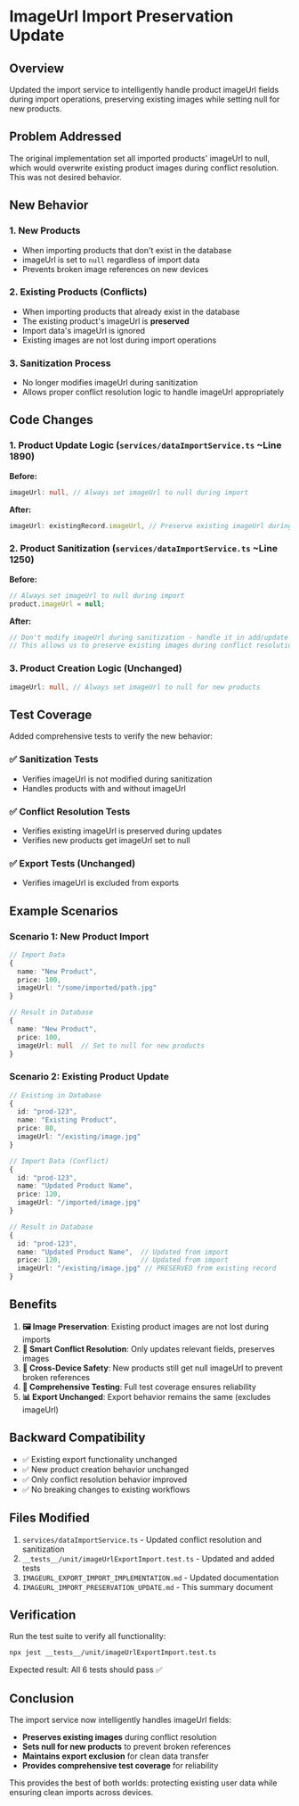 # ImageUrl Import Preservation Update

## Overview

Updated the import service to intelligently handle product imageUrl fields during import operations, preserving existing images while setting null for new products.

## Problem Addressed

The original implementation set all imported products' imageUrl to null, which would overwrite existing product images during conflict resolution. This was not desired behavior.

## New Behavior

### 1. **New Products**

- When importing products that don't exist in the database
- imageUrl is set to `null` regardless of import data
- Prevents broken image references on new devices

### 2. **Existing Products (Conflicts)**

- When importing products that already exist in the database
- The existing product's imageUrl is **preserved**
- Import data's imageUrl is ignored
- Existing images are not lost during import operations

### 3. **Sanitization Process**

- No longer modifies imageUrl during sanitization
- Allows proper conflict resolution logic to handle imageUrl appropriately

## Code Changes

### 1. Product Update Logic (`services/dataImportService.ts` ~Line 1890)

**Before:**

```typescript
imageUrl: null, // Always set imageUrl to null during import
```

**After:**

```typescript
imageUrl: existingRecord.imageUrl, // Preserve existing imageUrl during conflict resolution
```

### 2. Product Sanitization (`services/dataImportService.ts` ~Line 1250)

**Before:**

```typescript
// Always set imageUrl to null during import
product.imageUrl = null;
```

**After:**

```typescript
// Don't modify imageUrl during sanitization - handle it in add/update logic
// This allows us to preserve existing images during conflict resolution
```

### 3. Product Creation Logic (Unchanged)

```typescript
imageUrl: null, // Always set imageUrl to null for new products
```

## Test Coverage

Added comprehensive tests to verify the new behavior:

### ✅ Sanitization Tests

- Verifies imageUrl is not modified during sanitization
- Handles products with and without imageUrl

### ✅ Conflict Resolution Tests

- Verifies existing imageUrl is preserved during updates
- Verifies new products get imageUrl set to null

### ✅ Export Tests (Unchanged)

- Verifies imageUrl is excluded from exports

## Example Scenarios

### Scenario 1: New Product Import

```typescript
// Import Data
{
  name: "New Product",
  price: 100,
  imageUrl: "/some/imported/path.jpg"
}

// Result in Database
{
  name: "New Product",
  price: 100,
  imageUrl: null  // Set to null for new products
}
```

### Scenario 2: Existing Product Update

```typescript
// Existing in Database
{
  id: "prod-123",
  name: "Existing Product",
  price: 80,
  imageUrl: "/existing/image.jpg"
}

// Import Data (Conflict)
{
  id: "prod-123",
  name: "Updated Product Name",
  price: 120,
  imageUrl: "/imported/image.jpg"
}

// Result in Database
{
  id: "prod-123",
  name: "Updated Product Name",  // Updated from import
  price: 120,                    // Updated from import
  imageUrl: "/existing/image.jpg" // PRESERVED from existing record
}
```

## Benefits

1. **🖼️ Image Preservation**: Existing product images are not lost during imports
2. **🔄 Smart Conflict Resolution**: Only updates relevant fields, preserves images
3. **📱 Cross-Device Safety**: New products still get null imageUrl to prevent broken references
4. **🧪 Comprehensive Testing**: Full test coverage ensures reliability
5. **📊 Export Unchanged**: Export behavior remains the same (excludes imageUrl)

## Backward Compatibility

- ✅ Existing export functionality unchanged
- ✅ New product creation behavior unchanged
- ✅ Only conflict resolution behavior improved
- ✅ No breaking changes to existing workflows

## Files Modified

1. `services/dataImportService.ts` - Updated conflict resolution and sanitization
2. `__tests__/unit/imageUrlExportImport.test.ts` - Updated and added tests
3. `IMAGEURL_EXPORT_IMPORT_IMPLEMENTATION.md` - Updated documentation
4. `IMAGEURL_IMPORT_PRESERVATION_UPDATE.md` - This summary document

## Verification

Run the test suite to verify all functionality:

```bash
npx jest __tests__/unit/imageUrlExportImport.test.ts
```

Expected result: All 6 tests should pass ✅

## Conclusion

The import service now intelligently handles imageUrl fields:

- **Preserves existing images** during conflict resolution
- **Sets null for new products** to prevent broken references
- **Maintains export exclusion** for clean data transfer
- **Provides comprehensive test coverage** for reliability

This provides the best of both worlds: protecting existing user data while ensuring clean imports across devices.
